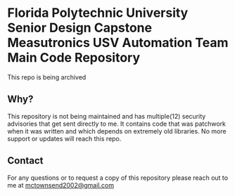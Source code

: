 # Florida Polytechnic University Senior Design Capstone Measutronics USV Automation Team Main Code Repository
This repo is being archived
## Why?
  This repository is not being maintained and has multiple(12) security advisories that get sent directly to me. It contains code that was patchwork when it was written and which depends on extremely old libraries.
  No more support or updates will reach this repo.

## Contact
  For any questions or to request a copy of this repository please reach out to me at [mctownsend2002@gmail.com](mailto:mctownsend2002@gmail.com)
